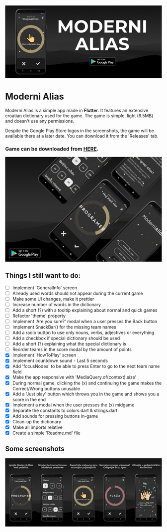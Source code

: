 ![Header](https://raw.githubusercontent.com/jokilic/moderni_alias/master/screenshots/header-wide.png)

# Moderni Alias

Moderni Alias is a simple app made in **Flutter**.
It features an extensive croatian dictionary used for the game.
The game is simple, light (6.5MB) and doesn't use any permissions.

Despite the Google Play Store logos in the screenshots, the game will be available there at a later date.
You can download it from the 'Releases' tab.

### Game can be downloaded from [HERE](https://github.com/jokilic/moderni_alias/releases/download/v0.9.4/moderni_alias-v094.apk).

![Multi](https://raw.githubusercontent.com/jokilic/moderni_alias/master/screenshots/multi.png)

## Things I still want to do:

- [ ] Implement 'GeneralInfo' screen
- [ ] Already used words should not appear during the current game
- [ ] Make some UI changes, make it prettier
- [ ] Increase number of words in the dictionary
- [ ] Add a short (?) with a tooltip explaining about normal and quick games
- [ ] Refactor 'theme' property
- [ ] Implement 'Are you sure?' modal when a user presses the Back button
- [ ] Implement SnackBar() for the missing team names
- [ ] Add a radio button to use only nouns, verbs, adjectives or everything
- [ ] Add a checkbox if special dictionary should be used
- [ ] Add a short (?) explaining what the special dictionary is
- [ ] Reorder teams in the score modal by the amount of points
- [x] Implement 'HowToPlay' screen
- [x] Implement countdown sound - Last 5 seconds
- [x] Add 'focusNodes' to be able to press Enter to go to the next team name field
- [x] Make the app responsive with 'MediaQuery.of(context).size'
- [x] During normal game, clicking the (x) and continuing the game makes the Correct/Wrong buttons unusable
- [x] Add a 'Just play' button which throws you in the game and shows you a score in the end
- [x] Implement a modal when the user presses the (x) midgame
- [x] Separate the constants to colors.dart & strings.dart
- [x] Add sounds for pressing buttons in-game
- [x] Clean-up the dictionary
- [x] Make all imports relative
- [x] Create a simple 'Readme.md' file

## Some screenshots

![play](https://raw.githubusercontent.com/jokilic/moderni_alias/master/screenshots/play.png)

